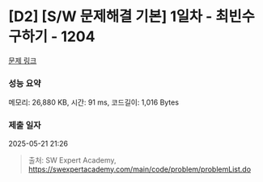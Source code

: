 # [D2] [S/W 문제해결 기본] 1일차 - 최빈수 구하기 - 1204 

[문제 링크](https://swexpertacademy.com/main/code/problem/problemDetail.do?contestProbId=AV13zo1KAAACFAYh) 

### 성능 요약

메모리: 26,880 KB, 시간: 91 ms, 코드길이: 1,016 Bytes

### 제출 일자

2025-05-21 21:26



> 출처: SW Expert Academy, https://swexpertacademy.com/main/code/problem/problemList.do